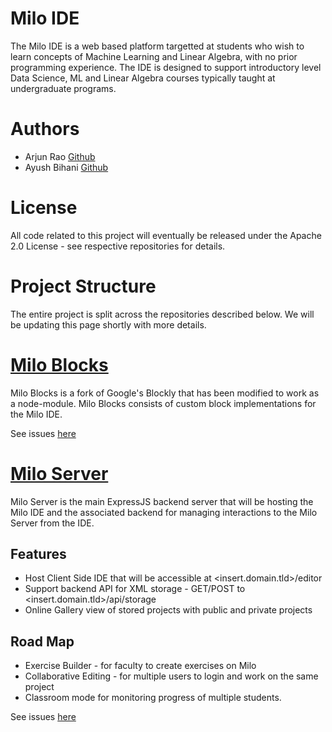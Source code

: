 # Milo IDE

The Milo IDE is a web based platform targetted at students who wish to learn concepts of Machine Learning and Linear Algebra, with no prior programming experience. The IDE is designed to support introductory level Data Science, ML and Linear Algebra courses typically taught at undergraduate programs. 

# Authors
* Arjun Rao [Github](https://github.com/arjun-rao)
* Ayush Bihani [Github](https://github.com/ayushbihani)

# License
All code related to this project will eventually be released under the Apache 2.0 License - see respective repositories for details.

# Project Structure

The entire project is split across the repositories described below. We will be updating this page shortly with more details.

# [Milo Blocks](https://github.com/4and4/milo-blocks)

Milo Blocks is a fork of Google's Blockly that has been modified to work as a node-module. Milo Blocks consists of custom block implementations for the Milo IDE. 

See issues [here](https://github.com/4and4/milo-blocks/issues)


# [Milo Server](https://github.com/4and4/MiloServer)

Milo Server is the main ExpressJS backend server that will be hosting the Milo IDE and the associated backend for managing interactions to the Milo Server from the IDE. 

## Features
* Host Client Side IDE that will be accessible at <insert.domain.tld>/editor
* Support backend API for XML storage - GET/POST to <insert.domain.tld>/api/storage
* Online Gallery view of stored projects with public and private projects


## Road Map
* Exercise Builder - for faculty to create exercises on Milo
* Collaborative Editing - for multiple users to login and work on the same project
* Classroom mode for monitoring progress of multiple students.

See issues [here](https://github.com/4and4/MiloServer/issues)
